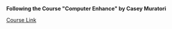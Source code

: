 **Following the Course "Computer Enhance" by Casey Muratori**

[Course Link](https://www.computerenhance.com/p/table-of-contents)